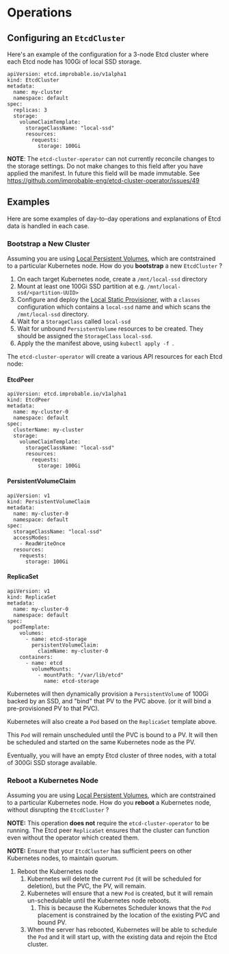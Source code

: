 # Operations

## Configuring an `EtcdCluster`

Here's an example of the configuration for a 3-node Etcd cluster where each Etcd node has 100Gi of local SSD storage.

```
apiVersion: etcd.improbable.io/v1alpha1
kind: EtcdCluster
metadata:
  name: my-cluster
  namespace: default
spec:
  replicas: 3
  storage:
    volumeClaimTemplate:
      storageClassName: "local-ssd"
      resources:
        requests:
          storage: 100Gi
```

**NOTE**: The `etcd-cluster-operator` can not currently reconcile changes to the storage settings.
Do not make changes to this field after you have applied the manifest.
In future this field will be made immutable. See https://github.com/improbable-eng/etcd-cluster-operator/issues/49

## Examples

Here are some examples of day-to-day operations and explanations of Etcd data is handled in each case.

### Bootstrap a New Cluster

Assuming you are using [Local Persistent Volumes](https://kubernetes.io/docs/concepts/storage/volumes/#local),
which are contstrained to a particular Kubernetes node.
How do you **bootstrap** a new `EtcdCluster` ?

1. On each target Kubernetes node, create a `/mnt/local-ssd` directory
1. Mount at least one 100Gi SSD partition at e.g. `/mnt/local-ssd/<partition-UUID>`
1. Configure and deploy the [Local Static Provisioner](https://github.com/kubernetes-sigs/sig-storage-local-static-provisioner/blob/master/docs/getting-started.md), with a `classes` configuration which contains a `local-ssd` name and which  scans the `/mnt/local-ssd` directory.
1. Wait for a `StorageClass` called `local-ssd`
1. Wait for unbound `PersistentVolume` resources to be created. They should be assigned the `StorageClass` `local-ssd`.
1. Apply the the manifest above, using `kubectl apply -f `.

The `etcd-cluster-operator` will create a various API resources for each Etcd node:

#### EtcdPeer

```
apiVersion: etcd.improbable.io/v1alpha1
kind: EtcdPeer
metadata:
  name: my-cluster-0
  namespace: default
spec:
  clusterName: my-cluster
  storage:
    volumeClaimTemplate:
      storageClassName: "local-ssd"
      resources:
        requests:
          storage: 100Gi
```

#### PersistentVolumeClaim

```
apiVersion: v1
kind: PersistentVolumeClaim
metadata:
  name: my-cluster-0
  namespace: default
spec:
  storageClassName: "local-ssd"
  accessModes:
    - ReadWriteOnce
  resources:
    requests:
      storage: 100Gi
```

#### ReplicaSet

```
apiVersion: v1
kind: ReplicaSet
metadata:
  name: my-cluster-0
  namespace: default
spec:
  podTemplate:
    volumes:
      - name: etcd-storage
        persistentVolumeClaim:
          claimName: my-cluster-0
    containers:
      - name: etcd
        volumeMounts:
          - mountPath: "/var/lib/etcd"
            name: etcd-storage
```

Kubernetes will then dynamically provision a `PersistentVolume` of 100Gi backed by an SSD,
and "bind" that PV to the PVC above.
(or it will bind a pre-provisioned PV to that PVC).

Kubernetes will also create a `Pod` based on the `ReplicaSet` template above.

This `Pod` will remain unscheduled until the PVC is bound to a PV.
It will then be scheduled and started on the same Kubernetes node as the PV.

Eventually, you will have an empty Etcd cluster of three nodes, with a total of 300Gi SSD storage available.

### Reboot a Kubernetes Node

Assuming you are using [Local Persistent Volumes](https://kubernetes.io/docs/concepts/storage/volumes/#local),
which are contstrained to a particular Kubernetes node.
How do you **reboot** a Kubernetes node, without disrupting the `EtcdCluster` ?

**NOTE:** This operation **does not** require the `etcd-cluster-operator` to be running.
The Etcd peer `ReplicaSet` ensures that the cluster can function even without the operator which created them.

**NOTE:** Ensure that your `EtcdCluster` has sufficient peers on other Kubernetes nodes, to maintain quorum.

1. Reboot the Kubernetes node
   1. Kubernetes will delete the current `Pod` (it will be scheduled for deletion), but the PVC, the PV, will remain.
   1. Kubernetes will ensure that a new `Pod` is created, but it will remain un-schedulable until the Kubernetes node reboots.
      1. This is because the Kubernetes Scheduler knows that the `Pod` placement is constrained
         by the location of the existing PVC and bound PV.
   1. When the server has rebooted, Kubernetes will be able to schedule the `Pod` and it will start up, with the existing data
      and rejoin the Etcd cluster.
